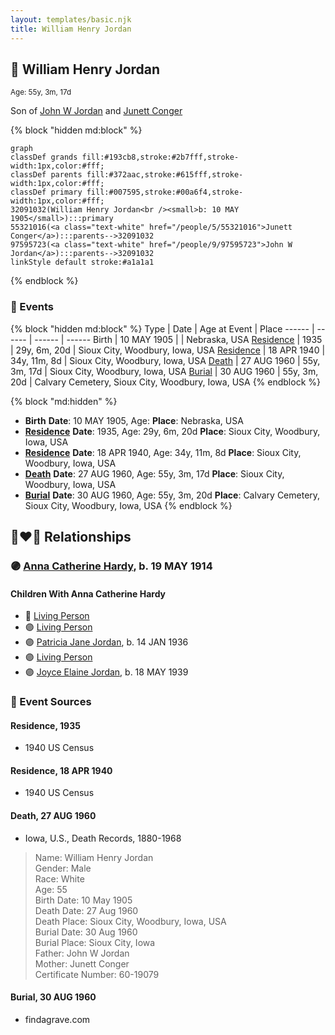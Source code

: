 ```yaml
---
layout: templates/basic.njk
title: William Henry Jordan
---
```

## 🔵 William Henry Jordan
<small>Age: 55y, 3m, 17d</small>

Son of [John W Jordan](/people/9/97595723) and [Junett Conger](/people/5/55321016)

{% block "hidden md:block" %}
```mermaid
graph
classDef grands fill:#193cb8,stroke:#2b7fff,stroke-width:1px,color:#fff;
classDef parents fill:#372aac,stroke:#615fff,stroke-width:1px,color:#fff;
classDef primary fill:#007595,stroke:#00a6f4,stroke-width:1px,color:#fff;
32091032(William Henry Jordan<br /><small>b: 10 MAY 1905</small>):::primary
55321016(<a class="text-white" href="/people/5/55321016">Junett Conger</a>):::parents-->32091032
97595723(<a class="text-white" href="/people/9/97595723">John W Jordan</a>):::parents-->32091032
linkStyle default stroke:#a1a1a1
```
{% endblock %}

### 📆 Events

{% block "hidden md:block" %}
Type | Date | Age at Event | Place
------ | ------ | ------ | ------
Birth | 10 MAY 1905 |  | Nebraska, USA
[Residence](#event-event-0) | 1935 | 29y, 6m, 20d | Sioux City, Woodbury, Iowa, USA
[Residence](#event-event-1) | 18 APR 1940 | 34y, 11m, 8d | Sioux City, Woodbury, Iowa, USA
[Death](#event-event-5) | 27 AUG 1960 | 55y, 3m, 17d | Sioux City, Woodbury, Iowa, USA
[Burial](#event-event-6) | 30 AUG 1960 | 55y, 3m, 20d | Calvary Cemetery, Sioux City, Woodbury, Iowa, USA
{% endblock %}

{% block "md:hidden" %}
- **Birth**
**Date**: 10 MAY 1905, Age:
**Place**: Nebraska, USA
- **[Residence](#event-event-0)**
**Date**: 1935, Age: 29y, 6m, 20d
**Place**: Sioux City, Woodbury, Iowa, USA
- **[Residence](#event-event-1)**
**Date**: 18 APR 1940, Age: 34y, 11m, 8d
**Place**: Sioux City, Woodbury, Iowa, USA
- **[Death](#event-event-5)**
**Date**: 27 AUG 1960, Age: 55y, 3m, 17d
**Place**: Sioux City, Woodbury, Iowa, USA
- **[Burial](#event-event-6)**
**Date**: 30 AUG 1960, Age: 55y, 3m, 20d
**Place**: Calvary Cemetery, Sioux City, Woodbury, Iowa, USA
{% endblock %}

## 👩‍❤️‍👨 Relationships

### 🟣 [Anna Catherine Hardy](/people/2/25919759), b. 19 MAY 1914

#### Children With Anna Catherine Hardy
* 🔵 [Living Person](/people/7/71455712)
* 🟣 [Living Person](/people/8/81156064)
* 🟣 [Patricia Jane Jordan](/people/8/8578400), b. 14 JAN 1936
* 🟣 [Living Person](/people/1/16458922)
* 🟣 [Joyce Elaine Jordan](/people/8/86240475), b. 18 MAY 1939
### 📰 Event Sources

#### <a id="event-event-0"></a> Residence, 1935
* 1940 US Census

#### <a id="event-event-1"></a> Residence, 18 APR 1940
* 1940 US Census

#### <a id="event-event-5"></a> Death, 27 AUG 1960
* Iowa, U.S., Death Records, 1880-1968
>   
  > Name: William Henry Jordan  
  > Gender: Male  
  > Race: White  
  > Age: 55  
  > Birth Date: 10 May 1905  
  > Death Date: 27 Aug 1960  
  > Death Place: Sioux City, Woodbury, Iowa, USA  
  > Burial Date: 30 Aug 1960  
  > Burial Place: Sioux City, Iowa  
  > Father: John W Jordan  
  > Mother: Junett Conger  
  > Certificate Number: 60-19079  
  >

#### <a id="event-event-6"></a> Burial, 30 AUG 1960
* findagrave.com
